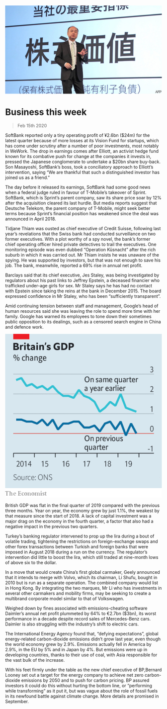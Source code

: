 ![](./images/20200215_WWP501.jpg)

# Business this week

> Feb 15th 2020

SoftBank reported only a tiny operating profit of ¥2.6bn ($24m) for the latest quarter because of more losses at its Vision Fund for startups, which has come under scrutiny after a number of poor investments, most notably in WeWork. The drop in earnings comes after Elliott, an activist hedge fund known for its combative push for change at the companies it invests in, pressed the Japanese conglomerate to undertake a $20bn share buy-back. Son Masayoshi, SoftBank’s boss, took a conciliatory approach to Elliott’s intervention, saying “We are thankful that such a distinguished investor has joined us as a friend.”

The day before it released its earnings, SoftBank had some good news when a federal judge ruled in favour of  T-Mobile’s takeover of Sprint. SoftBank, which is Sprint’s parent company, saw its share price soar by 12% after the acquisition cleared its last hurdle. But media reports suggest that Deutsche Telekom, the parent company of T-Mobile, might seek better terms because Sprint’s financial position has weakened since the deal was announced in April 2018.

Tidjane Thiam was ousted as chief executive of Credit Suisse, following last year’s revelations that the Swiss bank had conducted surveillance on two former executives. With a plot worthy of a spy novel, the bank’s former chief operating officer hired private detectives to trail the executives. One monitoring episode was even dubbed “Operation Küsnacht” after the rich suburb in which it was carried out. Mr Thiam insists he was unaware of the spying. He was supported by investors, but that was not enough to save his job. The bank, meanwhile, reported a 69% rise in annual net profit.

Barclays said that its chief executive, Jes Staley, was being investigated by regulators about his past links to Jeffrey Epstein, a deceased financier who trafficked under-age girls for sex. Mr Staley says he has had no contact with Epstein since taking the reins at the bank in December 2015. The board expressed confidence in Mr Staley, who has been “sufficiently transparent”.

Amid continuing tension between staff and management, Google’s head of human resources said she was leaving the role to spend more time with her family. Google has warned its employees to tone down their sometimes public opposition to its dealings, such as a censored search engine in China and defence work.

![](./images/20200215_WWC175.png)

British GDP was flat in the final quarter of 2019 compared with the previous three months. Year on year, the economy grew by just 1.1%, the weakest by that measure since the start of 2018. A lack of capital investment was a major drag on the economy in the fourth quarter, a factor that also had a negative impact in the previous two quarters.

Turkey’s banking regulator intervened to prop up the lira during a bout of volatile trading, tightening the restrictions on foreign-exchange swaps and other forex transactions between Turkish and foreign banks that were imposed in August 2018 during a run on the currency. The regulator’s intervention did little to boost the lira, which still traded at nine-month lows of above six to the dollar.

In a move that would create China’s first global carmaker, Geely announced that it intends to merge with Volvo, which its chairman, Li Shufu, bought in 2010 but is run as a separate operation. The combined company would list in Hong Kong. By integrating the two marques, Mr Li who has investments in several other carmakers and mobility firms, may be seeking to create a multibrand corporate model similar to that of Volkswagen.

Weighed down by fines associated with emissions-cheating software Daimler’s annual net profit plummeted by 64% to €2.7bn ($3bn), its worst performance in a decade despite record sales of Mercedes-Benz cars. Daimler is also struggling with the industry’s shift to electric cars.

The International Energy Agency found that, “defying expectations”, global energy-related carbon-dioxide emissions didn’t grow last year, even though the world economy grew by 2.9%. Emissions actually fell in America by 2.9%, in the EU by 5% and in Japan by 4%. But emissions were up in developing countries, thanks to their use of coal, with Asia responsible for the vast bulk of the increase.

With his feet firmly under the table as the new chief executive of BP,Bernard Looney set out a target for the energy company to achieve net zero carbon-dioxide emissions by 2050 and to push for carbon pricing. BP assured investors it could do this without hurting the bottom line, or “performing while transforming” as it put it, but was vague about the role of fossil fuels in its newfound battle against climate change. More details are promised in September.